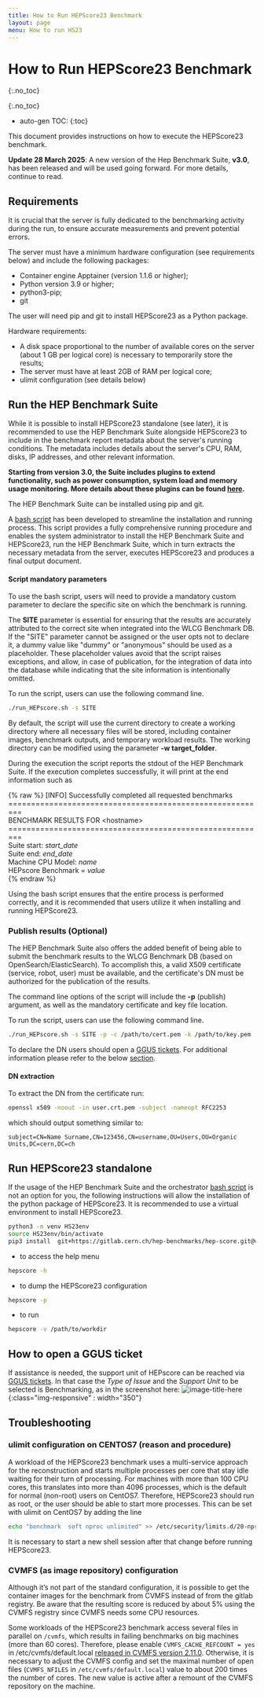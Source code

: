 ```yaml
---
title: How to Run HEPScore23 Benchmark
layout: page
menu: How to run HS23
---
```


# How to Run HEPScore23 Benchmark
{:.no_toc}

{:.no_toc}
* auto-gen TOC:
{:toc}

This document provides instructions on how to execute the HEPScore23 benchmark.

**Update 28 March 2025**: A new version of the Hep Benchmark Suite, **v3.0**, has been released and will be used going forward. For more details, continue to read.

## Requirements

It is crucial that the server is fully dedicated to the benchmarking activity during the run, to ensure accurate measurements and prevent potential errors.

The server must have a minimum hardware configuration (see requirements below) and include the following packages:
   * Container engine Apptainer (version 1.1.6 or higher);
   * Python version 3.9 or higher;
   * python3-pip;
   * git

The user will need pip and git to install HEPScore23 as a Python package.

Hardware requirements:
   * A disk space proportional to the number of available cores on the server (about 1 GB per logical core) is necessary to temporarily store the results;
   * The server must have at least 2GB of RAM per logical core;
   * ulimit configuration (see details below)



## Run the HEP Benchmark Suite

While it is possible to install HEPScore23 standalone (see later), it is recommended to use the HEP Benchmark Suite alongside HEPScore23 to include in the benchmark report metadata about the server's running conditions. The metadata includes details about the server's CPU, RAM, disks, IP addresses, and other relevant information. 

**Starting from version 3.0, the Suite includes plugins to extend functionality, such as power consumption, system load and memory usage monitoring. More details about these plugins can be found [here](https://gitlab.cern.ch/hep-benchmarks/hep-benchmark-suite/-/blob/master/hepbenchmarksuite/plugins/README.md?ref_type=heads).**


The HEP Benchmark Suite can be installed using pip and git.

A [bash script](https://gitlab.cern.ch/hep-benchmarks/hep-benchmark-suite/-/raw/master/examples/hepscore/run_HEPscore.sh) has been developed  to streamline the installation and running process. This script provides a fully comprehensive running procedure and enables the system administrator to install the HEP Benchmark Suite and HEPScore23, run the HEP Benchmark Suite, which in turn extracts the necessary metadata from the server, executes HEPScore23 and produces a final output document. 

#### Script mandatory parameters
To use the bash script, users will need to provide a mandatory custom parameter to declare the specific site on which the benchmark is running. 

The **SITE** parameter is essential for ensuring that the results are accurately attributed to the correct site when integrated into the WLCG Benchmark DB.
If the "SITE" parameter cannot be assigned or the user opts not to declare it, a dummy value like "dummy" or "anonymous" should be used as a placeholder. These placeholder values avoid that the script raises exceptions, and allow, in case of publication, for the integration of data into the database while indicating that the site information is intentionally omitted.

To run the script, users can use the following command line. 
```sh
./run_HEPscore.sh -s SITE 
```

By default, the script will use the current directory to create a working directory where all necessary files will be stored, including container images, benchmark outputs, and temporary workload results. The working directory can be modified using the parameter **-w target_folder**.

During the execution the script reports the stdout of the HEP Benchmark Suite. If the execution completes successfully, it will print at the end information such as

{% raw %}
[INFO] Successfully completed all requested benchmarks<br>
=========================================================<br>
BENCHMARK RESULTS FOR \<hostname\><br>
=========================================================<br>
Suite start: *start_date*<br>
Suite end:   *end_date*<br>
Machine CPU Model: *name*<br>
HEPscore Benchmark = *value*<br>
{% endraw %}

Using the bash script ensures that the entire process is performed correctly, and it is recommended that users utilize it when installing and running HEPScore23.


### Publish results (Optional)
The HEP Benchmark Suite also offers the added benefit of being able to submit the benchmark results to the WLCG Benchmark DB (based on OpenSearch/ElasticSearch). To accomplish this, a valid X509 certificate (service, robot, user) must be available, and the certificate's DN must be authorized for the publication of the results.

The command line options of the script will include the **-p** (publish) argument, as well as the mandatory certificate and key file location. 

To run the script, users can use the following command line. 
```sh
./run_HEPscore.sh -s SITE -p -c /path/to/cert.pem -k /path/to/key.pem
```


To declare the DN users should open a [GGUS tickets](https://ggus.eu/?mode=ticket_submit).  For additional information please refer to the below [section](#how-to-open-a-ggus-ticket).


#### DN extraction
To extract the DN from the certificate  run:

```sh
openssl x509 -noout -in user.crt.pem -subject -nameopt RFC2253
```

which should output something similar to:
```
subject=CN=Name Surname,CN=123456,CN=username,OU=Users,OU=Organic Units,DC=cern,DC=ch
```


## Run HEPScore23 standalone

If the usage of the HEP Benchmark Suite and the orchestrator [bash script](https://gitlab.cern.ch/hep-benchmarks/hep-benchmark-suite/-/raw/master/examples/hepscore/run_HEPscore.sh) is not an option for you, the following instructions will allow the installation of the python package of HEPScore23.
It is recommended to use a virtual environment to install HEPScore23.

```sh
python3 -m venv HS23env
source HS23env/bin/activate
pip3 install  git+https://gitlab.cern.ch/hep-benchmarks/hep-score.git@v1.5
```
 
* to access the help menu 
```sh
hepscore -h
```

* to dump the HEPScore23 configuration 
```sh
hepscore -p
 ```

* to run
```sh
hepscore -v /path/to/workdir
 ```
 
## How to open a GGUS ticket

If assistance is needed, the support unit of HEPscore can be reached via [GGUS tickets](https://ggus.eu/?mode=ticket_submit). 
In that case the *Type of Issue* and the *Support Unit* to be selected is Benchmarking, as in the screenshot here:
![image-title-here](/images/GGUS-Form.png){:class="img-responsive" : width="350"}

## Troubleshooting
### ulimit configuration on CENTOS7 (reason and procedure)
A workload of the HEPScore23 benchmark uses a multi-service approach for the reconstruction and starts multiple processes per core that stay idle waiting for their turn of processing. For machines with more than 100 CPU cores, this translates into more than 4096 processes, which is the default for normal (non-root) users on CentOS7. Therefore, HEPScore23 should run as root, or the user should be able to start more processes. This can be set with ulimit on CentOS7 by adding the line

```sh
echo "benchmark  soft nproc unlimited" >> /etc/security/limits.d/20-nproc.conf 
```

It is necessary to start a new shell session after that change before running HEPScore23.

### CVMFS (as image repository) configuration 
Although it’s not part of the standard configuration, it is possible to get the container images for the benchmark from CVMFS instead of from the gitlab registry. Be aware that the resulting score is reduced by about 5% using the CVMFS registry since CVMFS needs some CPU resources. 
 
Some workloads of the HEPScore23 benchmark access several files in parallel on `/cvmfs`, which results in failing benchmarks on big machines (more than 60 cores). Therefore, please enable `CVMFS_CACHE_REFCOUNT = yes` in /etc/cvmfs/default.local [released in CVMFS version 2.11.0](https://cvmfs.readthedocs.io/en/stable/cpt-releasenotes.html#release-notes-for-cernvm-fs-2-11-1). Otherwise, it is necessary to adjust the CVMFS config and set the maximal number of open files (`CVMFS_NFILES` in `/etc/cvmfs/default.local`) value to about 200 times the number of cores. The new value is active after a remount of the CVMFS repository on the machine.
